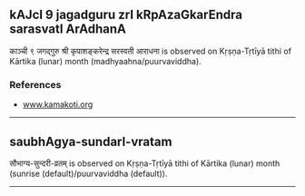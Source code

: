 ## kAJcI 9 jagadguru zrI kRpAzaGkarEndra sarasvatI ArAdhanA

काञ्ची ९ जगद्गुरु श्री कृपाशङ्करेन्द्र सरस्वती आराधना is observed on Kṛṣṇa-Tṛtīyā tithi of Kārtika (lunar) month (madhyaahna/puurvaviddha).


### References
* www.kamakoti.org

---
## saubhAgya-sundarI-vratam

सौभाग्य-सुन्दरी-व्रतम् is observed on Kṛṣṇa-Tṛtīyā tithi of Kārtika (lunar) month (sunrise (default)/puurvaviddha (default)).


---

